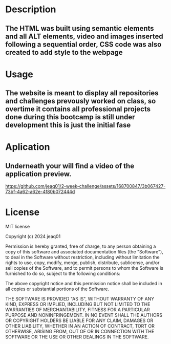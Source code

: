 # Description
## The HTML was built using semantic elements and all ALT elements, video and images inserted following a sequential order, CSS code was also created to add style to the webpage

# Usage
## The website is meant to display all repositories and challenges prevously worked on class, so overtime it contains all professional projects done during this bootcamp is still under development this is just the initial fase

# Aplication
 ## Underneath your will find a video of the application preview.
 

https://github.com/jeaq01/2-week-challenge/assets/168700847/3b067427-73bf-4a62-a62e-4f80b072444d


# License
MIT license

Copyright (c) 2024 jeaq01

Permission is hereby granted, free of charge, to any person obtaining a copy of this software and associated documentation files (the "Software"), to deal in the Software without restriction, including without limitation the rights to use, copy, modify, merge, publish, distribute, sublicense, and/or sell copies of the Software, and to permit persons to whom the Software is furnished to do so, subject to the following conditions:

The above copyright notice and this permission notice shall be included in all copies or substantial portions of the Software.

THE SOFTWARE IS PROVIDED "AS IS", WITHOUT WARRANTY OF ANY KIND, EXPRESS OR IMPLIED, INCLUDING BUT NOT LIMITED TO THE WARRANTIES OF MERCHANTABILITY, FITNESS FOR A PARTICULAR PURPOSE AND NONINFRINGEMENT. IN NO EVENT SHALL THE AUTHORS OR COPYRIGHT HOLDERS BE LIABLE FOR ANY CLAIM, DAMAGES OR OTHER LIABILITY, WHETHER IN AN ACTION OF CONTRACT, TORT OR OTHERWISE, ARISING FROM, OUT OF OR IN CONNECTION WITH THE SOFTWARE OR THE USE OR OTHER DEALINGS IN THE SOFTWARE.
